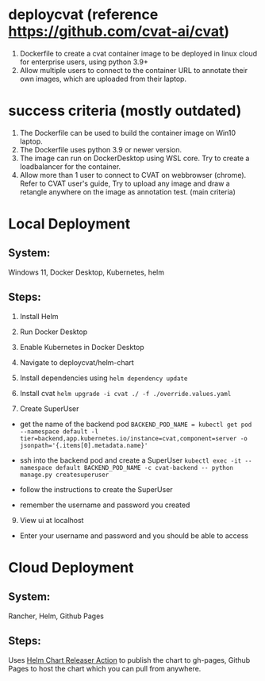 # deploycvat (reference https://github.com/cvat-ai/cvat)

1. Dockerfile to create a cvat container image to be deployed in linux cloud for enterprise users, using python 3.9+
2. Allow multiple users to connect to the container URL to annotate their own images, which are uploaded from their laptop.

# success criteria (mostly outdated)
1. The Dockerfile can be used to build the container image on Win10 laptop.
2. The Dockerfile uses python 3.9 or newer version.
3. The image can run on DockerDesktop using WSL core. Try to create a loadbalancer for the container.
4. Allow more than 1 user to connect to CVAT on webbrowser (chrome).  Refer to CVAT user's guide,  Try to upload any image and draw a retangle anywhere on the image as annotation test. (main criteria) 

# Local Deployment

## System:
Windows 11, Docker Desktop, Kubernetes, helm

## Steps:
1. Install Helm
2. Run Docker Desktop
3. Enable Kubernetes in Docker Desktop
4. Navigate to deploycvat/helm-chart
5. Install dependencies using `helm dependency update`

7. Install cvat
`helm upgrade -i cvat ./ -f ./override.values.yaml`

8. Create SuperUser
- get the name of the backend pod
`BACKEND_POD_NAME = kubectl get pod --namespace default -l tier=backend,app.kubernetes.io/instance=cvat,component=server -o jsonpath='{.items[0].metadata.name}'`

- ssh into the backend pod and create a SuperUser
`kubectl exec -it --namespace default BACKEND_POD_NAME -c cvat-backend -- python manage.py createsuperuser`
- follow the instructions to create the SuperUser
- remember the username and password you created
9. View ui at localhost
- Enter your username and password and you should be able to access

# Cloud Deployment 

## System:
Rancher, Helm, Github Pages

## Steps:
Uses [Helm Chart Releaser Action](https://github.com/marketplace/actions/helm-chart-releaser) to publish the chart to gh-pages, Github Pages to host the chart which you can pull from anywhere.
